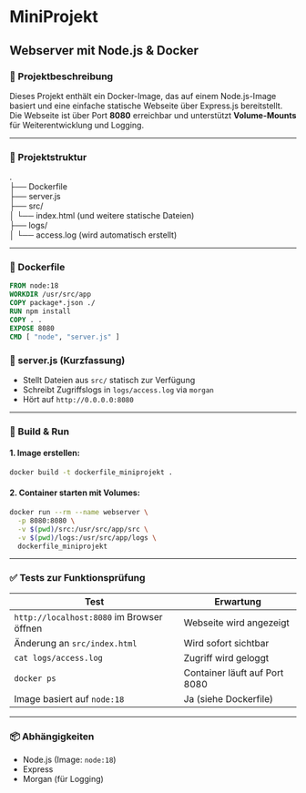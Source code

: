 # MiniProjekt

## Webserver mit Node.js & Docker

### 📝 Projektbeschreibung

Dieses Projekt enthält ein Docker-Image, das auf einem Node.js-Image basiert und eine einfache statische Webseite über Express.js bereitstellt. Die Webseite ist über Port **8080** erreichbar und unterstützt **Volume-Mounts** für Weiterentwicklung und Logging.

***

### 📁 Projektstruktur

.\
├── Dockerfile\
├── server.js\
├── src/\
│ └── index.html (und weitere statische Dateien)\
├── logs/\
│ └── access.log (wird automatisch erstellt)

***

### 🔧 Dockerfile

```dockerfile
FROM node:18
WORKDIR /usr/src/app
COPY package*.json ./
RUN npm install
COPY . .
EXPOSE 8080
CMD [ "node", "server.js" ]
```

### 📄 server.js (Kurzfassung)

* Stellt Dateien aus `src/` statisch zur Verfügung
* Schreibt Zugriffslogs in `logs/access.log` via `morgan`
* Hört auf `http://0.0.0.0:8080`

***

### 🚀 Build & Run

#### 1. Image erstellen:

```bash
docker build -t dockerfile_miniprojekt .
```

#### 2. Container starten mit Volumes:

```bash
docker run --rm --name webserver \
  -p 8080:8080 \
  -v $(pwd)/src:/usr/src/app/src \
  -v $(pwd)/logs:/usr/src/app/logs \
  dockerfile_miniprojekt
```

***

### ✅ Tests zur Funktionsprüfung

| Test                                      | Erwartung                     |
| ----------------------------------------- | ----------------------------- |
| `http://localhost:8080` im Browser öffnen | Webseite wird angezeigt       |
| Änderung an `src/index.html`              | Wird sofort sichtbar          |
| `cat logs/access.log`                     | Zugriff wird geloggt          |
| `docker ps`                               | Container läuft auf Port 8080 |
| Image basiert auf `node:18`               | Ja (siehe Dockerfile)         |

***

### 📦 Abhängigkeiten

* Node.js (Image: `node:18`)
* Express
* Morgan (für Logging)
